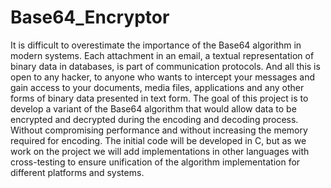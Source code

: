 # Base64_Encryptor
It is difficult to overestimate the importance of the Base64 algorithm in modern systems. Each attachment in an email, a textual representation of binary data in databases, is part of communication protocols. And all this is open to any hacker, to anyone who wants to intercept your messages and gain access to your documents, media files, applications and any other forms of binary data presented in text form. The goal of this project is to develop a variant of the Base64 algorithm that would allow data to be encrypted and decrypted during the encoding and decoding process. Without compromising performance and without increasing the memory required for encoding. The initial code will be developed in C, but as we work on the project we will add implementations in other languages with cross-testing to ensure unification of the algorithm implementation for different platforms and systems.
